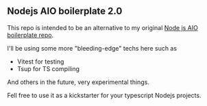 ## Nodejs AIO boilerplate 2.0

This repo is intended to be an alternative to my original [Node js AIO boilerplate repo](https://github.com/SamuelPires1999/NodeJS-AIO-boilerplate).

I'll be using some more "bleeding-edge" techs here such as

-   Vitest for testing
-   Tsup for TS compiling

And others in the future, very experimental things.

Fell free to use it as a kickstarter for your typescript Nodejs projects.
